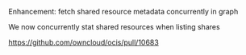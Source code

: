 Enhancement: fetch shared resource metadata concurrently in graph

We now concurrently stat shared resources when listing shares

https://github.com/owncloud/ocis/pull/10683
